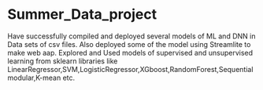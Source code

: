 # Summer_Data_project

Have successfully compiled and deployed several models of ML and DNN in Data sets of csv files.
Also deployed some of the model using Streamlite to make web aap.
Explored and Used models of supervised and unsupervised learning from sklearn libraries like LinearRegressor,SVM,LogisticRegressor,XGboost,RandomForest,Sequentialmodular,K-mean etc.
